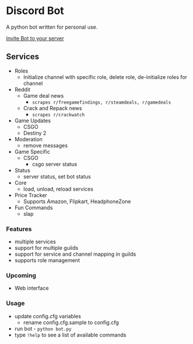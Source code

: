# Discord Bot
A python bot written for personal use.

[Invite Bot to your server](https://discordapp.com/api/oauth2/authorize?client_id=655534624491175937&permissions=1896574067&scope=bot)

## Services
- Roles
  - Initialize channel with specific role, delete role, de-initialize roles for channel
- Reddit
  - Game deal news 
    - `scrapes r/freegamefindings, r/steamdeals, r/gamedeals`
  - Crack and Repack news
    - `scrapes r/crackwatch`
- Game Updates
  - CSGO
  - Destiny 2
- Moderation
  - remove messages
- Game Specific
  - CSGO
    - csgo server status
- Status
  - server status, set bot status
- Core
  - load, unload, reload services
- Price Tracker
  - Supports Amazon, Flipkart, HeadphoneZone
- Fun Commands
  - slap

### Features
- multiple services
- support for multiple guilds
- support for service and channel mapping in guilds
- supports role management

### Upcoming 
- Web interface

### Usage
- update config.cfg variables
  - rename config.cfg.sample to config.cfg
- run bot - `python bot.py`
- type `!help` to see a list of available commands